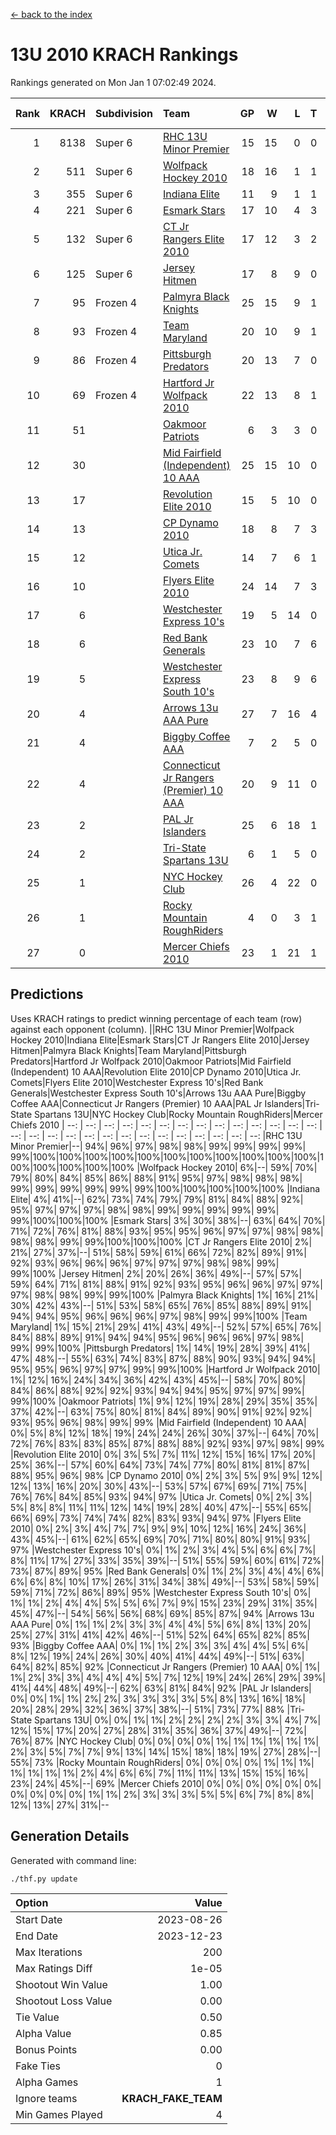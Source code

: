 [<- back to the index](readme.md)
# 13U 2010 KRACH Rankings
Rankings generated on Mon Jan  1 07:02:49 2024.

Rank|KRACH|Subdivision|Team|GP|W|L|T|OTW|OTL|SoS|Exp Wins|Win Diff
---:|---:|:---|:---|---:|---:|---:|---:|---:|---:|---:|---:|---:
1|8138|Super 6|[RHC 13U Minor Premier](https://gamesheetstats.com/seasons/3664/teams/140959/schedule)|15|15|0|0|3|0|93|15.8|-0.0
2|511|Super 6|[Wolfpack Hockey 2010](https://gamesheetstats.com/seasons/3664/teams/140960/schedule)|18|16|1|1|0|1|52|17.4|0.0
3|355|Super 6|[Indiana Elite](https://gamesheetstats.com/seasons/3664/teams/144350/schedule)|11|9|1|1|0|0|68|10.4|0.0
4|221|Super 6|[Esmark Stars](https://gamesheetstats.com/seasons/3664/teams/140972/schedule)|17|10|4|3|0|2|987|12.4|0.0
5|132|Super 6|[CT Jr Rangers Elite 2010](https://gamesheetstats.com/seasons/3664/teams/140955/schedule)|17|12|3|2|1|0|491|13.9|0.0
6|125|Super 6|[Jersey Hitmen](https://gamesheetstats.com/seasons/3664/teams/140961/schedule)|17|8|9|0|3|2|1496|8.9|0.0
7|95|Frozen 4|[Palmyra Black Knights](https://gamesheetstats.com/seasons/3664/teams/140973/schedule)|25|15|9|1|0|0|711|16.4|0.0
8|93|Frozen 4|[Team Maryland](https://gamesheetstats.com/seasons/3664/teams/140976/schedule)|20|10|9|1|1|0|884|11.4|0.0
9|86|Frozen 4|[Pittsburgh Predators](https://gamesheetstats.com/seasons/3664/teams/140974/schedule)|20|13|7|0|1|0|95|13.9|0.0
10|69|Frozen 4|[Hartford Jr Wolfpack 2010](https://gamesheetstats.com/seasons/3664/teams/140957/schedule)|22|13|8|1|0|2|784|14.4|0.0
11|51||[Oakmoor Patriots](https://gamesheetstats.com/seasons/3664/teams/162748/schedule)|6|3|3|0|0|0|127|3.9|0.0
12|30||[Mid Fairfield (Independent) 10 AAA](https://gamesheetstats.com/seasons/3664/teams/140956/schedule)|25|15|10|0|3|2|77|15.9|0.0
13|17||[Revolution Elite 2010](https://gamesheetstats.com/seasons/3664/teams/140975/schedule)|15|5|10|0|0|0|586|5.9|0.0
14|13||[CP Dynamo 2010](https://gamesheetstats.com/seasons/3664/teams/140968/schedule)|18|8|7|3|1|2|61|10.4|0.0
15|12||[Utica Jr. Comets](https://gamesheetstats.com/seasons/3664/teams/140970/schedule)|14|7|6|1|2|0|31|8.4|0.0
16|10||[Flyers Elite 2010](https://gamesheetstats.com/seasons/3664/teams/140963/schedule)|24|14|7|3|0|0|17|16.4|0.0
17|6||[Westchester Express 10's](https://gamesheetstats.com/seasons/3664/teams/140967/schedule)|19|5|14|0|0|1|876|5.9|0.0
18|6||[Red Bank Generals](https://gamesheetstats.com/seasons/3664/teams/140962/schedule)|23|10|7|6|0|1|6|13.9|0.0
19|5||[Westchester Express South 10's](https://gamesheetstats.com/seasons/3664/teams/140971/schedule)|23|8|9|6|0|1|23|11.9|0.0
20|4||[Arrows 13u AAA Pure](https://gamesheetstats.com/seasons/3664/teams/140965/schedule)|27|7|16|4|0|1|63|9.9|0.0
21|4||[Biggby Coffee AAA](https://gamesheetstats.com/seasons/3664/teams/144347/schedule)|7|2|5|0|0|1|107|2.9|0.0
22|4||[Connecticut Jr Rangers (Premier) 10 AAA](https://gamesheetstats.com/seasons/3664/teams/140958/schedule)|20|9|11|0|1|0|12|9.9|0.0
23|2||[PAL Jr Islanders](https://gamesheetstats.com/seasons/3664/teams/140969/schedule)|25|6|18|1|0|0|38|7.4|0.0
24|2||[Tri-State Spartans 13U](https://gamesheetstats.com/seasons/3664/teams/144349/schedule)|6|1|5|0|1|0|72|1.9|0.0
25|1||[NYC Hockey Club](https://gamesheetstats.com/seasons/3664/teams/140966/schedule)|26|4|22|0|0|1|63|4.9|0.0
26|1||[Rocky Mountain RoughRiders](https://gamesheetstats.com/seasons/3664/teams/144348/schedule)|4|0|3|1|0|0|47|1.4|0.0
27|0||[Mercer Chiefs 2010](https://gamesheetstats.com/seasons/3664/teams/140964/schedule)|23|1|21|1|0|0|14|2.4|0.0

## Predictions
Uses KRACH ratings to predict winning percentage of each team (row) against each opponent (column).
||RHC 13U Minor Premier|Wolfpack Hockey 2010|Indiana Elite|Esmark Stars|CT Jr Rangers Elite 2010|Jersey Hitmen|Palmyra Black Knights|Team Maryland|Pittsburgh Predators|Hartford Jr Wolfpack 2010|Oakmoor Patriots|Mid Fairfield (Independent) 10 AAA|Revolution Elite 2010|CP Dynamo 2010|Utica Jr. Comets|Flyers Elite 2010|Westchester Express 10's|Red Bank Generals|Westchester Express South 10's|Arrows 13u AAA Pure|Biggby Coffee AAA|Connecticut Jr Rangers (Premier) 10 AAA|PAL Jr Islanders|Tri-State Spartans 13U|NYC Hockey Club|Rocky Mountain RoughRiders|Mercer Chiefs 2010
| --: | --: | --: | --: | --: | --: | --: | --: | --: | --: | --: | --: | --: | --: | --: | --: | --: | --: | --: | --: | --: | --: | --: | --: | --: | --: | --: | --: 
|RHC 13U Minor Premier|--| 94%| 96%| 97%| 98%| 98%| 99%| 99%| 99%| 99%| 99%|100%|100%|100%|100%|100%|100%|100%|100%|100%|100%|100%|100%|100%|100%|100%|100%
|Wolfpack Hockey 2010|  6%|--| 59%| 70%| 79%| 80%| 84%| 85%| 86%| 88%| 91%| 95%| 97%| 98%| 98%| 98%| 99%| 99%| 99%| 99%| 99%| 99%|100%|100%|100%|100%|100%
|Indiana Elite|  4%| 41%|--| 62%| 73%| 74%| 79%| 79%| 81%| 84%| 88%| 92%| 95%| 97%| 97%| 97%| 98%| 98%| 99%| 99%| 99%| 99%| 99%| 99%|100%|100%|100%
|Esmark Stars|  3%| 30%| 38%|--| 63%| 64%| 70%| 71%| 72%| 76%| 81%| 88%| 93%| 95%| 95%| 96%| 97%| 97%| 98%| 98%| 98%| 98%| 99%| 99%|100%|100%|100%
|CT Jr Rangers Elite 2010|  2%| 21%| 27%| 37%|--| 51%| 58%| 59%| 61%| 66%| 72%| 82%| 89%| 91%| 92%| 93%| 96%| 96%| 96%| 97%| 97%| 97%| 98%| 98%| 99%| 99%|100%
|Jersey Hitmen|  2%| 20%| 26%| 36%| 49%|--| 57%| 57%| 59%| 64%| 71%| 81%| 88%| 91%| 92%| 93%| 95%| 96%| 96%| 97%| 97%| 97%| 98%| 98%| 99%| 99%|100%
|Palmyra Black Knights|  1%| 16%| 21%| 30%| 42%| 43%|--| 51%| 53%| 58%| 65%| 76%| 85%| 88%| 89%| 91%| 94%| 94%| 95%| 96%| 96%| 96%| 97%| 98%| 99%| 99%|100%
|Team Maryland|  1%| 15%| 21%| 29%| 41%| 43%| 49%|--| 52%| 57%| 65%| 76%| 84%| 88%| 89%| 91%| 94%| 94%| 95%| 96%| 96%| 96%| 97%| 98%| 99%| 99%|100%
|Pittsburgh Predators|  1%| 14%| 19%| 28%| 39%| 41%| 47%| 48%|--| 55%| 63%| 74%| 83%| 87%| 88%| 90%| 93%| 94%| 94%| 95%| 95%| 96%| 97%| 97%| 99%| 99%|100%
|Hartford Jr Wolfpack 2010|  1%| 12%| 16%| 24%| 34%| 36%| 42%| 43%| 45%|--| 58%| 70%| 80%| 84%| 86%| 88%| 92%| 92%| 93%| 94%| 94%| 95%| 97%| 97%| 99%| 99%|100%
|Oakmoor Patriots|  1%|  9%| 12%| 19%| 28%| 29%| 35%| 35%| 37%| 42%|--| 63%| 75%| 80%| 81%| 84%| 89%| 90%| 91%| 92%| 92%| 93%| 95%| 96%| 98%| 99%| 99%
|Mid Fairfield (Independent) 10 AAA|  0%|  5%|  8%| 12%| 18%| 19%| 24%| 24%| 26%| 30%| 37%|--| 64%| 70%| 72%| 76%| 83%| 83%| 85%| 87%| 88%| 88%| 92%| 93%| 97%| 98%| 99%
|Revolution Elite 2010|  0%|  3%|  5%|  7%| 11%| 12%| 15%| 16%| 17%| 20%| 25%| 36%|--| 57%| 60%| 64%| 73%| 74%| 77%| 80%| 81%| 81%| 87%| 88%| 95%| 96%| 98%
|CP Dynamo 2010|  0%|  2%|  3%|  5%|  9%|  9%| 12%| 12%| 13%| 16%| 20%| 30%| 43%|--| 53%| 57%| 67%| 69%| 71%| 75%| 76%| 76%| 84%| 85%| 93%| 94%| 97%
|Utica Jr. Comets|  0%|  2%|  3%|  5%|  8%|  8%| 11%| 11%| 12%| 14%| 19%| 28%| 40%| 47%|--| 55%| 65%| 66%| 69%| 73%| 74%| 74%| 82%| 83%| 93%| 94%| 97%
|Flyers Elite 2010|  0%|  2%|  3%|  4%|  7%|  7%|  9%|  9%| 10%| 12%| 16%| 24%| 36%| 43%| 45%|--| 61%| 62%| 65%| 69%| 70%| 71%| 80%| 80%| 91%| 93%| 97%
|Westchester Express 10's|  0%|  1%|  2%|  3%|  4%|  5%|  6%|  6%|  7%|  8%| 11%| 17%| 27%| 33%| 35%| 39%|--| 51%| 55%| 59%| 60%| 61%| 72%| 73%| 87%| 89%| 95%
|Red Bank Generals|  0%|  1%|  2%|  3%|  4%|  4%|  6%|  6%|  6%|  8%| 10%| 17%| 26%| 31%| 34%| 38%| 49%|--| 53%| 58%| 59%| 59%| 71%| 72%| 86%| 89%| 95%
|Westchester Express South 10's|  0%|  1%|  1%|  2%|  4%|  4%|  5%|  5%|  6%|  7%|  9%| 15%| 23%| 29%| 31%| 35%| 45%| 47%|--| 54%| 56%| 56%| 68%| 69%| 85%| 87%| 94%
|Arrows 13u AAA Pure|  0%|  1%|  1%|  2%|  3%|  3%|  4%|  4%|  5%|  6%|  8%| 13%| 20%| 25%| 27%| 31%| 41%| 42%| 46%|--| 51%| 52%| 64%| 65%| 82%| 85%| 93%
|Biggby Coffee AAA|  0%|  1%|  1%|  2%|  3%|  3%|  4%|  4%|  5%|  6%|  8%| 12%| 19%| 24%| 26%| 30%| 40%| 41%| 44%| 49%|--| 51%| 63%| 64%| 82%| 85%| 92%
|Connecticut Jr Rangers (Premier) 10 AAA|  0%|  1%|  1%|  2%|  3%|  3%|  4%|  4%|  4%|  5%|  7%| 12%| 19%| 24%| 26%| 29%| 39%| 41%| 44%| 48%| 49%|--| 62%| 63%| 81%| 84%| 92%
|PAL Jr Islanders|  0%|  0%|  1%|  1%|  2%|  2%|  3%|  3%|  3%|  3%|  5%|  8%| 13%| 16%| 18%| 20%| 28%| 29%| 32%| 36%| 37%| 38%|--| 51%| 73%| 77%| 88%
|Tri-State Spartans 13U|  0%|  0%|  1%|  1%|  2%|  2%|  2%|  2%|  3%|  3%|  4%|  7%| 12%| 15%| 17%| 20%| 27%| 28%| 31%| 35%| 36%| 37%| 49%|--| 72%| 76%| 87%
|NYC Hockey Club|  0%|  0%|  0%|  0%|  1%|  1%|  1%|  1%|  1%|  1%|  2%|  3%|  5%|  7%|  7%|  9%| 13%| 14%| 15%| 18%| 18%| 19%| 27%| 28%|--| 55%| 73%
|Rocky Mountain RoughRiders|  0%|  0%|  0%|  0%|  1%|  1%|  1%|  1%|  1%|  1%|  1%|  2%|  4%|  6%|  6%|  7%| 11%| 11%| 13%| 15%| 15%| 16%| 23%| 24%| 45%|--| 69%
|Mercer Chiefs 2010|  0%|  0%|  0%|  0%|  0%|  0%|  0%|  0%|  0%|  0%|  1%|  1%|  2%|  3%|  3%|  3%|  5%|  5%|  6%|  7%|  8%|  8%| 12%| 13%| 27%| 31%|--

## Generation Details

Generated with command line:
```
./thf.py update
```

| Option | Value |
| :----- | ----: |
| Start Date | 2023-08-26 |
| End Date | 2023-12-23 |
| Max Iterations | 200 |
| Max Ratings Diff | 1e-05 |
| Shootout Win Value | 1.00 |
| Shootout Loss Value | 0.00 |
| Tie Value | 0.50 |
| Alpha Value | 0.85 |
| Bonus Points | 0.00 |
| Fake Ties | 0 |
| Alpha Games | 1 |
| Ignore teams | __KRACH_FAKE_TEAM__ |
| Min Games Played | 4 |

